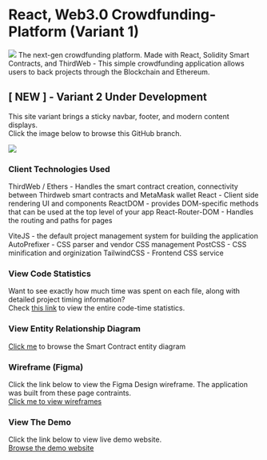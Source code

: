 # React, Web3.0 Crowdfunding-Platform (Variant 1)

<img src="https://i.ibb.co/ctZmDRy/Explainer-Frame-min.png">
The next-gen crowdfunding platform. Made with React, Solidity Smart Contracts, and ThirdWeb - This simple crowdfunding application allows users to back projects through the Blockchain and Ethereum.

## [ NEW ] - Variant 2 Under Development
<p>This site variant brings a sticky navbar, footer, and modern content displays.<br>
Click the image below to browse this GitHub branch.</p>
<a href="https://github.com/charlesknapp/Crowdfunding-Platform/tree/variant2"><img src="https://i.ibb.co/4JLpdBc/krowd-netlify-app.png"></a>

### Client Technologies Used
ThirdWeb / Ethers - Handles the smart contract creation, connectivity between Thirdweb smart contracts and MetaMask wallet
React - Client side rendering UI and components
ReactDOM - provides DOM-specific methods that can be used at the top level of your app
React-Router-DOM - Handles the routing and paths for pages

ViteJS - the default project management system for building the application
AutoPrefixer - CSS parser and vendor CSS management
PostCSS - CSS minification and orginization
TailwindCSS - Frontend CSS service

### View Code Statistics
Want to see exactly how much time was spent on each file, along with detailed project timing information?<br>
Check <a href="https://wakatime.com/@charlesknapp/projects/jdpvlktkja?start=2023-01-21&end=2023-01-27">this link</a> to view the entire code-time statistics.

### View Entity Relationship Diagram
<a href="https://lucid.app/lucidchart/784bcfe4-453b-4ee4-ad85-d930f272c207/edit?viewport_loc=76%2C-90%2C1952%2C939%2C0_0&invitationId=inv_a0b85811-3fbe-44c9-b93d-f429d88574c1">Click me</a> to browse the Smart Contract entity diagram

### Wireframe (Figma)

Click the link below to view the Figma Design wireframe. The application was built from these page contraints.<br>
<a href="https://www.figma.com/file/kfO0102GAq8FerS25mrSB3/KROWD---Web3%2C-React-Crowdfunding-Platform?node-id=0%3A1&t=696VKLb98TNPKuwx-1">Click me to view wireframes</a>

### View The Demo

Click the link below to view live demo website.<br>
<a href="https://krowd.netlify.app/">Browse the demo website</a>
